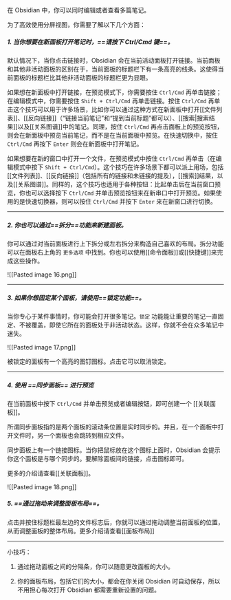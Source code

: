 在 Obsidian 中，你可以同时编辑或者查看多篇笔记。

为了高效使用分屏视图，你需要了解以下几个方面：

##### 1. 当你想要在新面板打开笔记时，==请按下 Ctrl/Cmd 键==。

默认情况下，当你点击链接时，Obsidian 会在当前活动面板打开链接。当前面板和其他非活动面板的区别在于，当前面板的标题栏下有一条高亮的线条。这使得当前面板的标题栏比其他非活动面板的标题栏更为显眼。

如果想在新面板中打开链接，在预览模式下，你需要按住 `Ctrl/Cmd` 再单击链接；在编辑模式中，你需要按住 `Shift + Ctrl/Cmd` 再单击链接。按住 `Ctrl/Cmd` 再单击这个技巧可以用于许多场景，比如你可以通过这种方式在新面板中打开[[文件列表]]、[[反向链接]]（“链接当前笔记”和“提到当前标题”都可以）、[[搜索|搜索结果]]以及[[关系图谱]]中的笔记。同理，按住 `Ctrl/Cmd` 再点击面板上的预览按钮，则会在新面板中预览当前笔记，而不是在当前面板中预览。在快速切换中，按住 `Ctrl/Cmd` 再按下 `Enter` 则会在新面板中打开笔记。


如果想要在新的窗口中打开一个文件，在预览模式中按住 `Ctrl/Cmd` 再单击（在编辑模式中按下 `Shift + Ctrl/Cmd`）。这个技巧在许多场景下都可以派上用场，包括[[文件列表]]、[[反向链接]]（包括所有的链接和未链接的提及），[[搜索]]结果，以及[[关系图谱]]。同样的，这个技巧也适用于各种按钮：比起单击后在当前窗口预览，你也可以选择按下 `Ctrl/Cmd` 并单击预览按钮来在新串口中打开预览。如果使用的是快速切换器，则可以按住 `Ctrl/Cmd` 并按下 `Enter` 来在新窗口进行切换。

---

##### 2. 你也可以通过==拆分==功能来新建面板。

你可以通过对当前面板进行上下拆分或左右拆分来构造自己喜欢的布局。拆分功能可以在面板右上角的 `更多选项` 中找到。你也可以使用[[命令面板]]或[[快捷键]]来完成这些操作。

![[Pasted image 16.png]]

---

##### 3. 如果你想固定某个面板，请使用==锁定功能==。

当你专心于某件事情时，你可能会打开很多笔记。`锁定` 功能能让重要的笔记一直固定、不被覆盖，即使它所在的面板处于非活动状态。这样，你就不会在众多笔记中迷失。

![[Pasted image 17.png]]

被锁定的面板有一个高亮的图钉图标。点击它可以取消锁定。

---

##### 4. 使用 ==同步面板== 进行预览

在当前面板中按下 `Ctrl/Cmd` 并单击预览或者编辑按钮，即可创建一个 [[关联面板]]。

所谓同步面板指的是两个面板的滚动条位置是实时同步的。并且，在一个面板中打开文件时，另一个面板也会跳转到相应文件。

同步面板上有一个链接图标。当你把鼠标放在这个图标上面时，Obsidian 会提示你这个面板是与哪个同步的。要解除面板间的链接，点击图标即可。

更多的介绍请查看[[关联面板]]。

![[Pasted image 18.png]]

##### 5. ==通过拖动来调整面板布局==。

点击并按住标题栏最左边的文件标志后，你就可以通过拖动调整当前面板的位置，从而调整面板的整体布局。更多介绍请查看[[面板布局]]

---

小技巧：

1. 通过拖动面板之间的分隔条，你可以随意更改面板的大小。

2. 你的面板布局，包括它们的大小，都会在你关闭 Obsidian 时自动保存，所以不用担心每次打开 Obsidian 都需要重新设置的问题。

